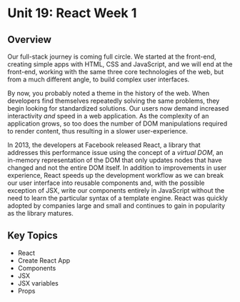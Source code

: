 # Unit 19: React Week 1

## Overview
Our full-stack journey is coming full circle. We started at the front-end, creating simple apps with HTML, CSS and JavaScript, and we will end at the front-end, working with the same three core technologies of the web, but from a much different angle, to build complex user interfaces. 

By now, you probably noted a theme in the history of the web. When developers find themselves repeatedly solving the same problems, they begin looking for standardized solutions. Our users now demand increased interactivity _and_ speed in a web application. As the complexity of an application grows, so too does the number of DOM manipulations required to render content, thus resulting in a slower user-experience. 

In 2013, the developers at Facebook released React, a library that addresses this performance issue using the concept of a _virtual DOM_, an in-memory representation of the DOM that only updates nodes that have changed and not the entire DOM itself. In addition to improvements in user experience, React speeds up the development workflow as we can break our user interface into reusable components and, with the possible exception of JSX, write our components entirely in JavaScript without the need to learn the particular syntax of a template engine. React was quickly adopted by companies large and small and continues to gain in popularity as the library matures. 

## Key Topics
* React
* Create React App
* Components
* JSX
* JSX variables
* Props